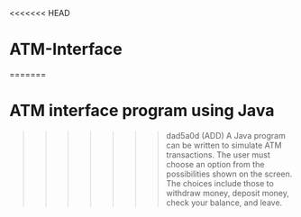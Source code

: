 <<<<<<< HEAD
# ATM-Interface
=======
# ATM interface program using Java

>>>>>>> dad5a0d (ADD)
A Java program can be written to simulate ATM transactions. The user must choose an option from the possibilities shown on the screen. The choices include those to withdraw money, deposit money, check your balance, and leave.
